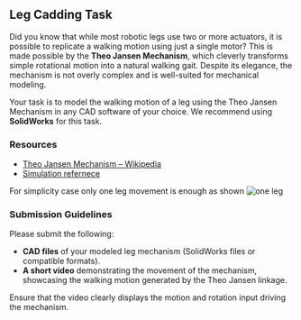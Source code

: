 ## Leg Cadding Task

Did you know that while most robotic legs use two or more actuators, it is possible to replicate a walking motion using just a single motor? This is made possible by the **Theo Jansen Mechanism**, which cleverly transforms simple rotational motion into a natural walking gait. Despite its elegance, the mechanism is not overly complex and is well-suited for mechanical modeling.

Your task is to model the walking motion of a leg using the Theo Jansen Mechanism in any CAD software of your choice. We recommend using **SolidWorks** for this task.

### Resources
- [Theo Jansen Mechanism – Wikipedia](https://en.wikipedia.org/wiki/Strandbeest)
- [Simulation refernece](https://youtu.be/clGEbGLUyoQ?si=cIQ7GGih1kPLC62C)

For simplicity case only one leg movement is enough as shown
![one leg](https://github.com/user-attachments/assets/aee0bb9e-095d-474c-bfd2-d6c18f698dde)


### Submission Guidelines

Please submit the following:

- **CAD files** of your modeled leg mechanism (SolidWorks files or compatible formats).
- **A short video** demonstrating the movement of the mechanism, showcasing the walking motion generated by the Theo Jansen linkage.

Ensure that the video clearly displays the motion and rotation input driving the mechanism.
